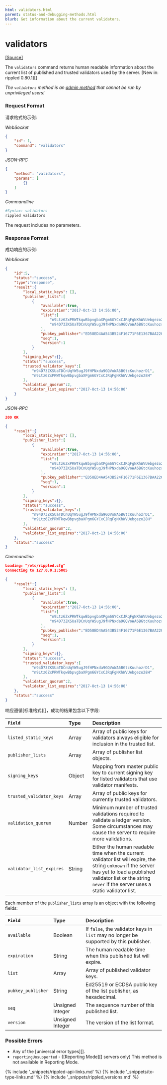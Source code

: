 ```yaml
---
html: validators.html
parent: status-and-debugging-methods.html
blurb: Get information about the current validators.
---
```

# validators
[[Source]](https://github.com/ripple/rippled/blob/master/src/ripple/rpc/handlers/Validators.cpp "Source")

The `validators` command returns human readable information about the current list of published and trusted validators used by the server. [New in: rippled 0.80.1][]

*The `validators` method is an [admin method](admin-rippled-methods.html) that cannot be run by unprivileged users!*

### Request Format
请求格式的示例:

<!-- MULTICODE_BLOCK_START -->

*WebSocket*

```json
{
    "id": 1,
    "command": "validators"
}
```

*JSON-RPC*

```json
{
    "method": "validators",
    "params": [
        {}
    ]
}
```

*Commandline*

```sh
#Syntax: validators
rippled validators
```

<!-- MULTICODE_BLOCK_END -->

The request includes no parameters.

### Response Format

成功响应的示例:

<!-- MULTICODE_BLOCK_START -->

*WebSocket*

```json
{
    "id":5,
    "status":"success",
    "type":"response",
    "result":{
        "local_static_keys": [],
        "publisher_lists":[
            {
                "available":true,
                "expiration":"2017-Oct-13 14:56:00",
                "list":[
                    "n9Ltz6ZxPRWTkqwBbpvgbaXPgm6GYCxCJRqFgNXhWVUebgezo28H",
                    "n94D73ZKSUaTDCnUqYW5ugJ9fHPNxda9GQVoWA6BGtcKuuhozrD1"
                ],
                "pubkey_publisher":"ED58ED4AA543B524F16771F6E1367BAA220D99DCF22CD8CF7A11309E9EAB1B647B",
                "seq":1,
                "version":1
            }
        ],
        "signing_keys":{},
        "status":"success",
        "trusted_validator_keys":[
            "n94D73ZKSUaTDCnUqYW5ugJ9fHPNxda9GQVoWA6BGtcKuuhozrD1",
            "n9Ltz6ZxPRWTkqwBbpvgbaXPgm6GYCxCJRqFgNXhWVUebgezo28H"
        ],
        "validation_quorum":2,
        "validator_list_expires":"2017-Oct-13 14:56:00"
    }
}
```

*JSON-RPC*

```json
200 OK

{
    "result":{
        "local_static_keys": [],
        "publisher_lists":[
            {
                "available":true,
                "expiration":"2017-Oct-13 14:56:00",
                "list":[
                    "n9Ltz6ZxPRWTkqwBbpvgbaXPgm6GYCxCJRqFgNXhWVUebgezo28H",
                    "n94D73ZKSUaTDCnUqYW5ugJ9fHPNxda9GQVoWA6BGtcKuuhozrD1"
                ],
                "pubkey_publisher":"ED58ED4AA543B524F16771F6E1367BAA220D99DCF22CD8CF7A11309E9EAB1B647B",
                "seq":1,
                "version":1
            }
        ],
        "signing_keys":{},
        "status":"success",
        "trusted_validator_keys":[
            "n94D73ZKSUaTDCnUqYW5ugJ9fHPNxda9GQVoWA6BGtcKuuhozrD1",
            "n9Ltz6ZxPRWTkqwBbpvgbaXPgm6GYCxCJRqFgNXhWVUebgezo28H"
        ],
        "validation_quorum":2,
        "validator_list_expires":"2017-Oct-13 14:56:00"
    },
    "status":"success"
}
```

*Commandline*

```json
Loading: "/etc/rippled.cfg"
Connecting to 127.0.0.1:5005

{
    "result":{
        "local_static_keys": [],
        "publisher_lists":[
            {
                "available":true,
                "expiration":"2017-Oct-13 14:56:00",
                "list":[
                    "n9Ltz6ZxPRWTkqwBbpvgbaXPgm6GYCxCJRqFgNXhWVUebgezo28H",
                    "n94D73ZKSUaTDCnUqYW5ugJ9fHPNxda9GQVoWA6BGtcKuuhozrD1"
                ],
                "pubkey_publisher":"ED58ED4AA543B524F16771F6E1367BAA220D99DCF22CD8CF7A11309E9EAB1B647B",
                "seq":1,
                "version":1
            }
        ],
        "signing_keys":{},
        "status":"success",
        "trusted_validator_keys":[
            "n94D73ZKSUaTDCnUqYW5ugJ9fHPNxda9GQVoWA6BGtcKuuhozrD1",
            "n9Ltz6ZxPRWTkqwBbpvgbaXPgm6GYCxCJRqFgNXhWVUebgezo28H"
        ],
        "validation_quorum":2,
        "validator_list_expires":"2017-Oct-13 14:56:00"
    },
    "status":"success"
}
```

<!-- MULTICODE_BLOCK_END -->

响应遵循[标准格式][]，成功的结果包含以下字段:

| `Field`                  | Type   | Description                              |
|:-------------------------|:-------|:-----------------------------------------|
| `listed_static_keys`     | Array  | Array of public keys for validators always eligible for inclusion in the trusted list. |
| `publisher_lists`        | Array  | Array of publisher list objects.         |
| `signing_keys`           | Object | Mapping from master public key to current signing key for listed validators that use validator manifests. |
| `trusted_validator_keys` | Array  | Array of public keys for currently trusted validators. |
| `validation_quorum`      | Number | Minimum number of trusted validations required to validate a ledger version. Some circumstances may cause the server to require more validations. |
| `validator_list_expires` | String | Either the human readable time when the current validator list will expire, the string `unknown` if the server has yet to load a published validator list or the string `never` if the server uses a static validator list. |

Each member of the `publisher_lists` array is an object with the following fields:

| `Field`            | Type             | Description                          |
|:-------------------|:-----------------|:-------------------------------------|
| `available`        | Boolean          | If `false`, the validator keys in `list` may no longer be supported by this publisher. |
| `expiration`       | String           | The human readable time when this published list will expire. |
| `list`             | Array            | Array of published validator keys.   |
| `pubkey_publisher` | String           | Ed25519 or ECDSA public key of the list publisher, as hexadecimal. |
| `seq`              | Unsigned Integer | The sequence number of this published list. |
| `version`          | Unsigned Integer | The version of the list format.      |

### Possible Errors

- Any of the [universal error types][].
- `reportingUnsupported` - ([Reporting Mode][] servers only) This method is not available in Reporting Mode.

<!--{# common link defs #}-->
{% include '_snippets/rippled-api-links.md' %}
{% include '_snippets/tx-type-links.md' %}
{% include '_snippets/rippled_versions.md' %}
